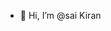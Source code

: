 - 👋 Hi, I’m @sai Kiran

<!---
saikiran212/saikiran212 is a ✨ special ✨ repository because its `README.md` (this file) appears on your GitHub profile.
You can click the Preview link to take a look at your changes.
--->
